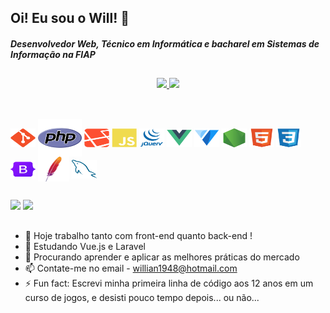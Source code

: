 ## Oi! Eu sou o Will! 👋

##### Desenvolvedor Web, Técnico em Informática e bacharel em Sistemas de Informação na FIAP

##

<div align="center">
  <a href="https://github.com/willianferreirax">
    <img height="180em" src="https://github-readme-stats.vercel.app/api?username=willianferreirax&show_icons=true&theme=dracula&include_all_commits=true&count_private=true"/>
  
   <img height="180em" src="https://github-readme-stats.vercel.app/api/top-langs/?username=willianferreirax&layout=compact&langs_count=7&theme=dracula&exclude_repo=Templates,Testes-Vue,laravel-do-zero,graficoDinamicoChartjs"/>
  </a>
</div>

##

<div style="display: inline_block">
  <br>
   <img align="center" alt="Will-Git" height="30" width="40" src="https://raw.githubusercontent.com/devicons/devicon/master/icons/git/git-original.svg">
  <img align="center" alt="Will-PHP" height="60" width="70" src="https://raw.githubusercontent.com/devicons/devicon/master/icons/php/php-original.svg">
  <img align="center" alt="Will-Laravel" height="30" width="40" src="https://raw.githubusercontent.com/devicons/devicon/master/icons/laravel/laravel-plain.svg">
  <img align="center" alt="Will-Js" height="30" width="40" src="https://raw.githubusercontent.com/devicons/devicon/master/icons/javascript/javascript-plain.svg">
  <img align="center" alt="Will-Jquery" height="30" width="40" src="https://raw.githubusercontent.com/devicons/devicon/master/icons/jquery/jquery-plain-wordmark.svg">
  <img align="center" alt="Will-VueJs" height="30" width="40" src="https://raw.githubusercontent.com/devicons/devicon/master/icons/vuejs/vuejs-original.svg">
   <img align="center" alt="Will-Vuetify" height="30" width="40" src="https://raw.githubusercontent.com/devicons/devicon/master/icons/vuetify/vuetify-original.svg">
  <img align="center" alt="Will-NodeJs" height="30" width="40" src="https://raw.githubusercontent.com/devicons/devicon/master/icons/nodejs/nodejs-original.svg">
  <img align="center" alt="Rafa-HTML" height="30" width="40" src="https://raw.githubusercontent.com/devicons/devicon/master/icons/html5/html5-original.svg">
  <img align="center" alt="Will-CSS" height="30" width="40" src="https://raw.githubusercontent.com/devicons/devicon/master/icons/css3/css3-original.svg">
  <img align="center" alt="Will-Bootstrap" height="30" width="40" src="https://raw.githubusercontent.com/devicons/devicon/master/icons/bootstrap/bootstrap-original.svg">
  <img align="center" alt="Will-Apache" height="40" width="50" src="https://raw.githubusercontent.com/devicons/devicon/master/icons/apache/apache-original.svg">
  <img align="center" alt="Will-Mysql" height="30" width="40" src="https://raw.githubusercontent.com/devicons/devicon/master/icons/mysql/mysql-original.svg">
  <br>
</div>

##

<div>
  <a href="https://www.linkedin.com/in/willian-ferreira-dos-santos-06997219a" target="_blank"><img src="https://img.shields.io/badge/-LinkedIn-%230077B5?style=for-the-badge&logo=linkedin&logoColor=white" target="_blank"></a>
  <a href = "mailto:willian1948@hotmail.com"><img src="https://img.shields.io/badge/Microsoft_Outlook-0078D4?style=for-the-badge&logo=microsoft-outlook&logoColor=white" target="_blank"></a>
</div>

##

- 🔭 Hoje trabalho tanto com front-end quanto back-end !
- 🌱 Estudando Vue.js e Laravel
- 👯 Procurando aprender e aplicar as melhores práticas do mercado
- 📫 Contate-me no email - willian1948@hotmail.com
- ⚡ Fun fact: Escrevi minha primeira linha de código aos 12 anos em um curso de jogos, e desisti pouco tempo depois... ou não...

##
